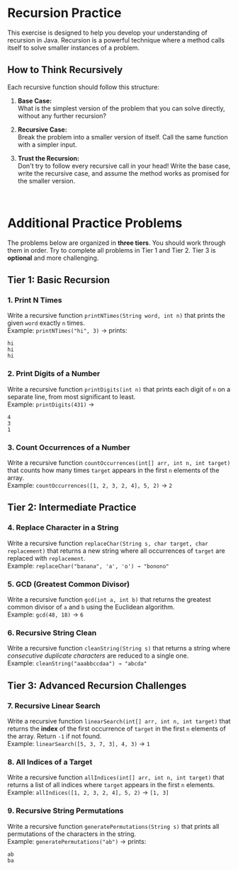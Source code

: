 # Recursion Practice

This exercise is designed to help you develop your understanding of recursion in Java. Recursion is a powerful technique where a method calls itself to solve smaller instances of a problem.

## How to Think Recursively

Each recursive function should follow this structure:

1. **Base Case:**  
   What is the simplest version of the problem that you can solve directly, without any further recursion?

2. **Recursive Case:**  
   Break the problem into a smaller version of itself. Call the same function with a simpler input.

3. **Trust the Recursion:**  
   Don't try to follow every recursive call in your head! Write the base case, write the recursive case, and assume the method works as promised for the smaller version.

<br>

# Additional Practice Problems

The problems below are organized in **three tiers**. You should work through them in order. Try to complete all problems in Tier 1 and Tier 2. Tier 3 is **optional** and more challenging.

## Tier 1: Basic Recursion

### 1. Print N Times
Write a recursive function `printNTimes(String word, int n)` that prints the given `word` exactly `n` times.  
Example: `printNTimes("hi", 3)` → prints:  

```
hi  
hi  
hi
```

### 2. Print Digits of a Number
Write a recursive function `printDigits(int n)` that prints each digit of `n` on a separate line, from most significant to least.  
Example: `printDigits(431)` →  

```
4  
3  
1
```

### 3. Count Occurrences of a Number
Write a recursive function `countOccurrences(int[] arr, int n, int target)` that counts how many times `target` appears in the first `n` elements of the array.  
Example: `countOccurrences([1, 2, 3, 2, 4], 5, 2)` → `2`

## Tier 2: Intermediate Practice

### 4. Replace Character in a String
Write a recursive function `replaceChar(String s, char target, char replacement)` that returns a new string where all occurrences of `target` are replaced with `replacement`.  
Example: `replaceChar("banana", 'a', 'o') → "bonono"`

### 5. GCD (Greatest Common Divisor)
Write a recursive function `gcd(int a, int b)` that returns the greatest common divisor of `a` and `b` using the Euclidean algorithm.  
Example: `gcd(48, 18)` → `6`

### 6. Recursive String Clean
Write a recursive function `cleanString(String s)` that returns a string where *consecutive duplicate characters* are reduced to a single one.  
Example: `cleanString("aaabbccdaa") → "abcda"`

## Tier 3: Advanced Recursion Challenges

### 7. Recursive Linear Search
Write a recursive function `linearSearch(int[] arr, int n, int target)` that returns the **index** of the first occurrence of `target` in the first `n` elements of the array. Return `-1` if not found.  
Example: `linearSearch([5, 3, 7, 3], 4, 3)` → `1`

### 8. All Indices of a Target
Write a recursive function `allIndices(int[] arr, int n, int target)` that returns a list of all indices where `target` appears in the first `n` elements.  
Example: `allIndices([1, 2, 3, 2, 4], 5, 2)` → `[1, 3]`

### 9. Recursive String Permutations
Write a recursive function `generatePermutations(String s)` that prints all permutations of the characters in the string.  
Example: `generatePermutations("ab")` → prints:  
```
ab  
ba
```